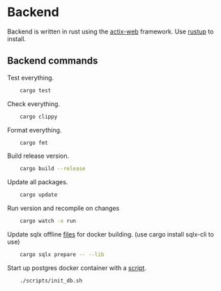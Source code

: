 
# Backend

Backend is written in rust using the [actix-web](https://actix.rs/) framework. Use [rustup](https://rustup.rs/) to install.

## Backend commands

Test everything.

```sh
    cargo test
```

Check everything.

```sh
    cargo clippy
```

Format everything.

```sh
    cargo fmt
```

Build release version.

```sh
    cargo build --release
```

Update all packages.

```sh
    cargo update
```

Run version and recompile on changes

```sh
    cargo watch -x run
```

Update sqlx offline [files](/sqlx-data.json) for docker building. (use cargo install sqlx-cli to use)

```sh
    cargo sqlx prepare -- --lib      
```

Start up postgres docker container with a [script](/scripts/init_db.sh).

```sh
    ./scripts/init_db.sh
```
